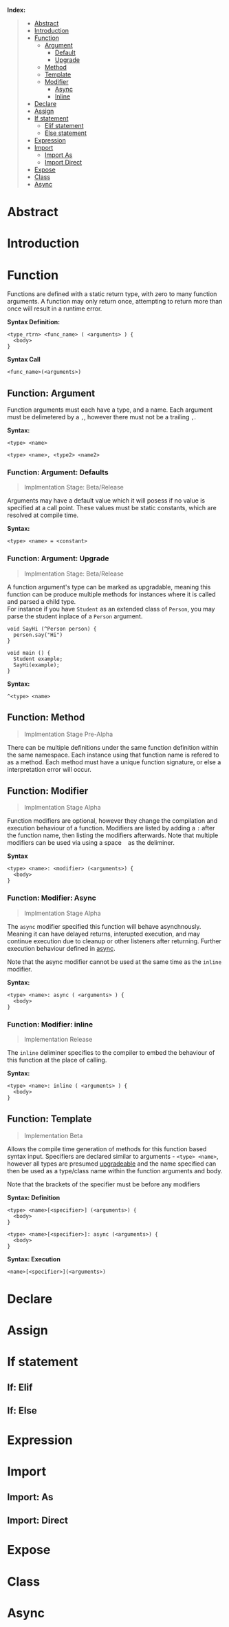 **Index:**
> * [Abstract](#Abstract)
> * [Introduction](#Introduction)
> * [Function](#Function)
>   * [Argument](#Function-Argument)
>     * [Default](#Function-Argument-Default)
>     * [Upgrade](#Function-Argument-Upgrade)
>   * [Method](#Function-Method)
>   * [Template](#Function-Template)
>   * [Modifier](#Function-Modifier)
>     * [Async](#Function-Modifier-Async)
>     * [Inline](#Function-Modifier-Inline)
> * [Declare](#Declare)
> * [Assign](#Assign)
> * [If statement](#If-statement)
>   * [Elif statement](#If-Elif)
>   * [Else statement](#If-Else)
> * [Expression](#Expression)
> * [Import](#Import)
>   * [Import As](#Import-As)
>   * [Import Direct](#Import-Direct)
> * [Expose](#Expose)
> * [Class](#Class)
> * [Async](#Async)

# Abstract
# Introduction

# Function
Functions are defined with a static return type, with zero to many function arguments. A function may only return once, attempting to return more than once will result in a runtime error.

**Syntax Definition:**
```qupa
<type_rtrn> <func_name> ( <arguments> ) {
  <body>
}
```
**Syntax Call**
```qupa
<func_name>(<arguments>)
```

## Function: Argument
Function arguments must each have a type, and a name. Each argument must be delimetered by a ``,``, however there must not be a trailing ``,``.

**Syntax:**
```qupa
<type> <name>
```
```qupa
<type> <name>, <type2> <name2>
```

### Function: Argument: Defaults
> Implmentation Stage: Beta/Release

Arguments may have a default value which it will posess if no value is specified at a call point. These values must be static constants, which are resolved at compile time.

**Syntax:**
```qupa
<type> <name> = <constant>
```

### Function: Argument: Upgrade
> Implmentation Stage: Beta/Release

A function argument's type can be marked as upgradable, meaning this function can be produce multiple methods for instances where it is called and parsed a child type.  
For instance if you have ``Student`` as an extended class of ``Person``, you may parse the student inplace of a ``Person`` argument.
```qupa
void SayHi (^Person person) {
  person.say("Hi")
}

void main () {
  Student example;
  SayHi(example);
}
```

**Syntax:**
```
^<type> <name>
```

## Function: Method
> Implmentation Stage Pre-Alpha

There can be multiple definitions under the same function definition within the same namespace. Each instance using that function name is refered to as a method. Each method must have a unique function signature, or else a interpretation error will occur.

## Function: Modifier
> Implmentation Stage Alpha

Function modifiers are optional, however they change the compilation and execution behaviour of a function. Modifiers are listed by adding a ``:`` after the function name, then listing the modifiers afterwards. Note that multiple modifiers can be used via using a space `` `` as the deliminer.

**Syntax**
```qupa
<type> <name>: <modifier> (<arguments>) {
  <body>
}
```

### Function: Modifier: Async
> Implmentation Stage Alpha

The ``async`` modifier specified this function will behave asynchnously. Meaning it can have delayed returns, interupted execution, and may continue execution due to cleanup or other listeners after returning. Further execution behaviour defined in [async](#Async).  

Note that the async modifier cannot be used at the same time as the ``inline`` modifier.

**Syntax:**
```qupa
<type> <name>: async ( <arguments> ) {
  <body>
}
```

### Function: Modifier: inline
> Implementation Release

The ``inline`` deliminer specifies to the compiler to embed the behaviour of this function at the place of calling.

**Syntax:**
```qupa
<type> <name>: inline ( <arguments> ) {
  <body>
}
```

## Function: Template
> Implementation Beta

Allows the compile time generation of methods for this function based syntax input. Specifiers are declared similar to arguments - ``<type> <name>``, however all types are presumed [upgradeable](#Function-Argument-Upgrade) and the name specified can then be used as a type/class name within the function arguments and body.

Note that the brackets of the specifier must be before any modifiers

**Syntax: Definition**
```qupa
<type> <name>[<specifier>] (<arguments>) {
  <body>
}
```
```qupa
<type> <name>[<specifier>]: async (<arguments>) {
  <body>
}
```

**Syntax: Execution**
```qupa
<name>[<specifier>](<arguments>)
```




# Declare

# Assign

# If statement
## If: Elif
## If: Else

# Expression

# Import

## Import: As

## Import: Direct

# Expose

# Class

# Async